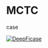 # MCTC
case


[![DeepFicase](https://res.cloudinary.com/marcomontalbano/image/upload/v1742966844/video_to_markdown/images/youtube--5LFJD0ImIDo-c05b58ac6eb4c4700831b2b3070cd403.jpg)](https://www.youtube.com/watch?v=HgUtZg6dMHE "DeepFicase")

